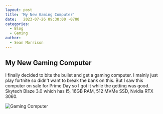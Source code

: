 ```yaml
---
layout: post
title: 'My New Gaming Computer'
date:   2023-07-26 09:30:00 -0700
categories:
  - Blog
  - Gaming
author:
  - Sean Morrison
---
```


## My New Gaming Computer

I finally decided to bite the bullet and get a gaming computer. I mainly just play fortnite so didn't want to break the bank on this. But I saw this computer on sale for Prime Day so I got it while the getting was good. Skytech Blaze 3.0 which has I5, 16GB RAM, 512 MVMe SSD, Nvidia RTX 3060.

![Gaming Computer](https://techsnazzy.com/sean-blog/assets/072623-computer-gaming.jpg)